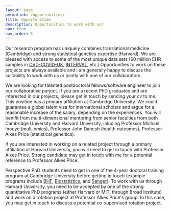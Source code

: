 ```yaml
---
layout: page
permalink: /opportunities/
title: Opportunities
description: Opportunities to work with us!
nav: true
nav_order: 5
---
```


Our research program has uniquely combines translational medicine (Cambridge) and strong statistical genetics expertise (Harvard). We are blessed with access to some of the most unique data sets (60 million EHR samples in [CVD-COVID-UK](https://www.hdruk.ac.uk/projects/cvd-covid-uk-project/), [INTERVAL](https://www.intervalstudy.org.uk), etc.) Opportunities to work on these projects are always available and I am generally happy to discuss the suitability to work with us or jointly with one of our collaborators.

We are looking for talented postdoctoral fellows/software engineer to join our collaborative porject. If you are a recent PhD graduates and are interested in our projects, please get in touch by sending your cv to me. This position has a primary affiliation at Cambridge University. We could guarantee a global talent visa for international scholars and argue for a reasonable increase of the salary, depending on the experiences. You will benifit from multi-dimensional mentoring from senior faculties from both Cambridge University and Harvard University, inluding Professor Michael Inouye (mult-omics), Professor John Danesh (health outcomes), Professor Alkes Price (statistical geneitics).  

If you are interested in working on a related project through a primary affiliation at Harvard University, you will need to get in touch with Professor Alkes Price. Strong candidate may get in touch with me for a potential reference to Professor Alkes Price.   

Perspective PhD students need to get in one of the 4-year doctoral training program at Cambridge University before getting in touch (example programs include [BHF](https://www.cardiovascular.cam.ac.uk/students/prospective/phd-bhfcardio), [Biostatistics](https://www.postgraduate.study.cam.ac.uk/courses/directory/cvbupdbst), and [Sanger](https://www.sanger.ac.uk/about/study/phd-programmes/4-year-phd-programme/)). To work with us through Harvard University, you need to be accepted by one of the strong quantitative PhD programs (either Harvard or MIT, through Broad Institute) and work on a rotation project at Professor Alkes Price's group. In this case, you may get in touch to discuss a potential co-supervised rotation project.